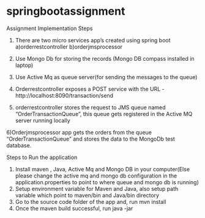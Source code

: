 # springbootassignment

Assignment Implementation Steps
1)	There are two micro services app’s created using spring boot 
   a)orderrestcontroller 
   b)orderjmsprocessor
2)	Use Mongo Db for storing the records (Mongo DB compass installed in laptop)
3)	Use Active Mq as queue server(for sending the messages to the queue)
4)	Orderrestcontroller exposes a POST service with the URL -http://localhost:8090/transaction/send

5) orderrestcontroller stores the request to JMS queue named “OrderTransactionQueue”, this queue gets registered in the Active MQ server running locally

6)Orderjmsprocessor app gets the orders from the queue “OrderTransactionQueue” and stores the data to the MongoDb test database.
 
Steps to Run the application
1)	Install maven , Java, Active Mq and Mongo DB in your computer(Else please change the active mq and mongo db configuration in the application.properties to point to where queue and mongo db is running)
2)	Setup environment variable for Maven and Java, also setup path variable which point to maven/bin and Java/bin directory
3)	Go to the source code folder of the app and, run mvn install
4)	Once the maven build successful, run java -jar <name of the jar file> 



